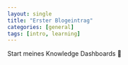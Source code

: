 ```yaml
---
layout: single
title: "Erster Blogeintrag"
categories: [general]
tags: [intro, learning]
---
```


Start meines Knowledge Dashboards 🚀
